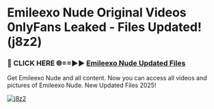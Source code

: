 # Emileexo Nude Original Videos 0nlyFans Leaked - Files Updated! (j8z2)

<h3>🔴 CLICK HERE 🌐==►► <a href="https://tinyurl.com/4mcuefdz" rel="nofollow">Emileexo Nude Updated Files</a></h3>

Get Emileexo Nude and all content. Now you can access all videos and pictures of Emileexo Nude. New Updated Files 2025!

[![j8z2](https://i.imgur.com/StAQSOY.gif)](https://tinyurl.com/4mcuefdz)
